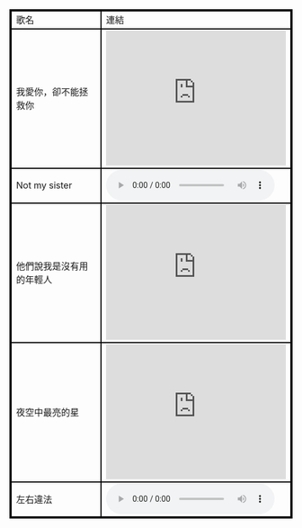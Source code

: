 <html>

<head>
  <meta charset="utf-8">
  <meta name="viewport" content="width=device-width">
  <title>音樂劇 - 歌曲</title>
  <style>
    table, th, td {
      border: 2px solid black;
      border-collapse: collapse;
    }
  </style>
</head>

<body>
  <table>
    <tr>
      <td>歌名</td>
      <td>連結</td>
    </tr>
    <tr>
      <td>我愛你，卻不能拯救你</td>
      <td><iframe width="320" height="240" src="https://www.youtube.com/embed/Lq3UlckzpmE" title="YouTube video player" frameborder="0" allow="accelerometer; autoplay; clipboard-write; encrypted-media; gyroscope; picture-in-picture" allowfullscreen></iframe></td>
    </tr>
    <tr>
      <td>Not my sister</td>
      <td><audio controls><source src="https://yin-le-ju.xiaoyou2017.repl.co/Not My Sister.wav" type="audio/wav"></audio></td>
    </tr>
    <tr>
      <td>他們說我是沒有用的年輕人</td>
      <td><iframe width="320" height="240" src="https://www.youtube.com/embed/DqwF2AFfBEY" title="YouTube video player" frameborder="0" allow="accelerometer; autoplay; clipboard-write; encrypted-media; gyroscope; picture-in-picture" allowfullscreen></iframe></td>
    </tr>
    <tr>
      <td>夜空中最亮的星</td>
      <td><iframe width="320" height="240" src="https://www.youtube.com/embed/FUorCLHAi5Y" title="YouTube video player" frameborder="0" allow="accelerometer; autoplay; clipboard-write; encrypted-media; gyroscope; picture-in-picture" allowfullscreen></iframe></td>
    </tr>
    <tr>
      <td>左右違法</td>
      <td><audio controls><source src="https://yin-le-ju.xiaoyou2017.repl.co/Dilemma.wav" type="audio/wav"></audio></td>
    </tr>
  </table>
</body>

</html>
